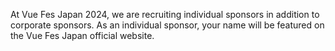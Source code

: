 At Vue Fes Japan 2024, we are recruiting individual sponsors in addition to corporate sponsors. As an individual sponsor, your name will be featured on the Vue Fes Japan official website.
